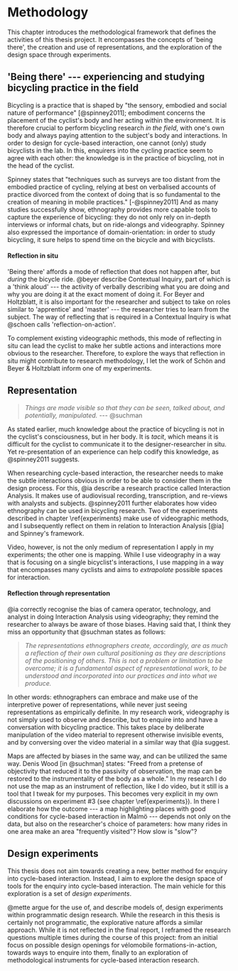 # Methodology

This chapter introduces the methodological framework that defines the activities of this thesis project. It encompasses the concepts of 'being there', the creation and use of representations, and the exploration of the design space through experiments.

## 'Being there' --- experiencing and studying bicycling practice in the field

Bicycling is a practice that is shaped by "the sensory, embodied and social nature of performance" [@spinney2011]; embodiment concerns the placement of the cyclist's body and her acting within the environment. It is therefore crucial to perform bicycling research *in the field*, with one's own body and always paying attention to the subject's body and interactions.
In order to design for cycle-based interaction, one cannot (only) study bicyclists in the lab. In this, enquirers into the cycling practice seem to agree with each other: the knowledge is in the practice of bicycling, not in the head of the cyclist.

Spinney states that "techniques such as surveys are too distant from the embodied practice of cycling, relying at best on verbalised accounts of practice divorced from the context of doing that is so fundamental to the creation of meaning in mobile practices." [-@spinney2011] And as many studies successfully show, ethnography provides more capable tools to capture the experience of bicycling: they do not only rely on in-depth interviews or informal chats, but on ride-alongs and videography. Spinney also expressed the importance of domain-orientation: in order to study bicycling, it sure helps to spend time on the bicycle and with bicyclists.

#### Reflection in situ

'Being there' affords a mode of reflection that does not happen after, but *during* the bicycle ride. @beyer describe Contextual Inquiry, part of which is a 'think aloud' --- the activity of verbally describing what you are doing and why you are doing it at the exact moment of doing it. For Beyer and Holtzblatt, it is also important for the researcher and subject to take on roles similar to 'apprentice' and 'master' --- the researcher tries to learn from the subject.
The way of reflecting that is required in a Contextual Inquiry is what @schoen calls 'reflection-on-action'.

To complement existing videographic methods, this mode of reflecting in situ can lead the cyclist to make her subtle actions and interactions more obvious to the researcher. Therefore, to explore the ways that reflection in situ might contribute to research methodology, I let the work of Schön and Beyer & Holtzblatt inform one of my experiments.

## Representation

> *Things are made visible so that they can be seen, talked about, and potentially, manipulated.* --- @suchman

As stated earlier, much knowledge about the practice of bicycling is not in the cyclist's consciousness, but in her body. It is *tacit*, which means it is difficult for the cyclist to communicate it to the designer-researcher in situ. Yet re-presentation of an experience can help codify this knowledge, as @spinney2011 suggests.

When researching cycle-based interaction, the researcher needs to make the subtle interactions obvious in order to be able to consider them in the design process. For this, @ia describe a research practice called Interaction Analysis. It makes use of audiovisual recording, transcription, and re-views with analysts and subjects. @spinney2011 further elaborates how video ethnography can be used in bicycling research.
Two of the experiments described in chapter \ref{experiments} make use of videographic methods, and I subsequently reflect on them in relation to Interaction Analysis [@ia] and Spinney's framework.

Video, however, is not the only medium of representation I apply in my experiments; the other one is mapping. While I use videography in a way that is focusing on a single bicyclist's interactions, I use mapping in a way that encompasses many cyclists and aims to *extrapolate* possible spaces for interaction.

#### Reflection through representation

@ia correctly recognise the bias of camera operator, technology, and analyst in doing Interaction Analysis using videography; they remind the researcher to always be aware of those biases. Having said that, I think they miss an opportunity that @suchman states as follows:

> *The representations ethnographers create, accordingly, are as much a reflection of their own cultural positioning as they are descriptions of the positioning of others. This is not a problem or limitation to be overcome; it is a fundamental aspect of representational work, to be understood and incorporated into our practices and into what we produce.*

In other words: ethnographers can embrace and make use of the interpretive power of representations, while never just seeing representations as empirically definite. In my research work, videography is not simply used to observe and describe, but to enquire into and have a conversation with bicycling practice. This takes place by deliberate manipulation of the video material to represent otherwise invisible events, and by conversing over the video material in a similar way that @ia suggest.

Maps are affected by biases in the same way, and can be utilized the same way. Denis Wood [in @suchman] states: "Freed from a pretense of objectivity that reduced it to the passivity of observation, the map can be restored to the instrumentality of the body as a whole." In my research I do not use the map as an instrument of reflection, like I do video, but it still is a tool that I tweak for my purposes. This becomes very explicit in my own discussions on experiment #3 (see chapter \ref{experiments}). In there I elaborate how the outcome --- a map highlighting places with good conditions for cycle-based interaction in Malmö --- depends not only on the data, but also on the researcher's choice of parameters: how many rides in one area make an area "frequently visited"? How slow is "slow"?

## Design experiments

This thesis does not aim towards creating a new, better method for enquiry into cycle-based interaction. Instead, I aim to explore the design space of tools for the enquiry into cycle-based interaction. The main vehicle for this exploration is a set of *design experiments*.

@mette argue for the use of, and describe models of, design experiments within programmatic design research. While the research in this thesis is certainly not programmatic, the explorative nature affords a similar approach. While it is not reflected in the final report, I reframed the research questions multiple times during the course of this project: from an initial focus on possible design openings for vélomobile formations-in-action, towards ways to enquire into them, finally to an exploration of methodological instruments for cycle-based interaction research.

